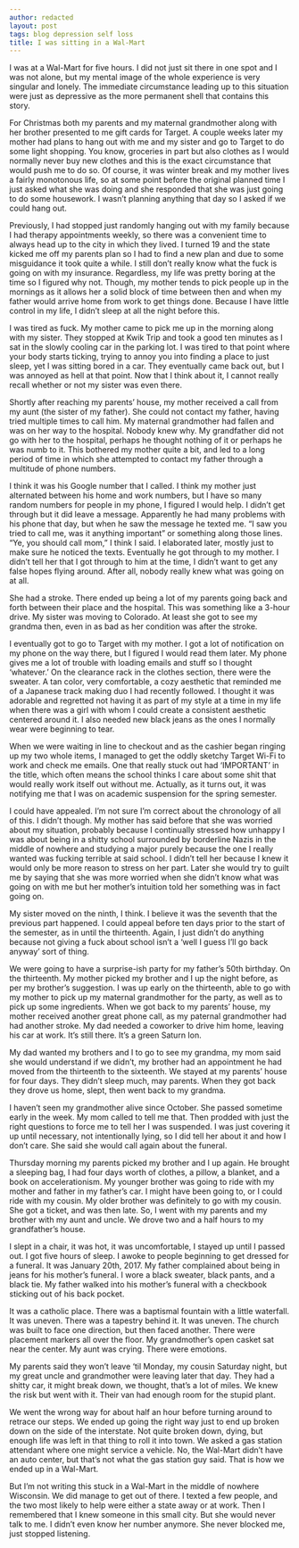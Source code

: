 ```yaml
---
author: redacted
layout: post
tags: blog depression self loss
title: I was sitting in a Wal-Mart
---
```


I was at a Wal-Mart for five hours. I did not just sit there in one spot and I
was not alone, but my mental image of the whole experience is very singular and
lonely. The immediate circumstance leading up to this situation were just as
depressive as the more permanent shell that contains this story.

For Christmas both my parents and my maternal grandmother along with her brother
presented to me gift cards for Target. A couple weeks later my mother had plans
to hang out with me and my sister and go to Target to do some light shopping.
You know, groceries in part but also clothes as I would normally never buy new
clothes and this is the exact circumstance that would push me to do so. Of
course, it was winter break and my mother lives a fairly monotonous life, so at
some point before the original planned time I just asked what she was doing and
she responded that she was just going to do some housework. I wasn’t planning
anything that day so I asked if we could hang out.

Previously, I had stopped just randomly hanging out with my family because I had
therapy appointments weekly, so there was a convenient time to always head up to
the city in which they lived. I turned 19 and the state kicked me off my parents
plan so I had to find a new plan and due to some misguidance it took quite a
while. I still don’t really know what the fuck is going on with my insurance.
Regardless, my life was pretty boring at the time so I figured why not. Though,
my mother tends to pick people up in the mornings as it allows her a solid block
of time between then and when my father would arrive home from work to get
things done. Because I have little control in my life, I didn’t sleep at all the
night before this.

I was tired as fuck. My mother came to pick me up in the morning along with my
sister. They stopped at Kwik Trip and took a good ten minutes as I sat in the
slowly cooling car in the parking lot. I was tired to that point where your body
starts ticking, trying to annoy you into finding a place to just sleep, yet I
was sitting bored in a car. They eventually came back out, but I was annoyed as
hell at that point. Now that I think about it, I cannot really recall whether or
not my sister was even there.

Shortly after reaching my parents’ house, my mother received a call from my aunt
(the sister of my father). She could not contact my father, having tried
multiple times to call him. My maternal grandmother had fallen and was on her
way to the hospital. Nobody knew why. My grandfather did not go with her to the
hospital, perhaps he thought nothing of it or perhaps he was numb to it. This
bothered my mother quite a bit, and led to a long period of time in which she
attempted to contact my father through a multitude of phone numbers.

I think it was his Google number that I called. I think my mother just
alternated between his home and work numbers, but I have so many random numbers
for people in my phone, I figured I would help. I didn’t get through but it did
leave a message. Apparently he had many problems with his phone that day, but
when he saw the message he texted me. “I saw you tried to call me, was it
anything important” or something along those lines. “Ye, you should call mom,” I
think I said. I elaborated later, mostly just to make sure he noticed the texts.
Eventually he got through to my mother. I didn’t tell her that I got through to
him at the time, I didn’t want to get any false hopes flying around. After all,
nobody really knew what was going on at all.

She had a stroke. There ended up being a lot of my parents going back and forth
between their place and the hospital. This was something like a 3-hour drive. My
sister was moving to Colorado. At least she got to see my grandma then, even in
as bad as her condition was after the stroke.

I eventually got to go to Target with my mother. I got a lot of notification on
my phone on the way there, but I figured I would read them later. My phone gives
me a lot of trouble with loading emails and stuff so I thought ‘whatever.’ On
the clearance rack in the clothes section, there were the sweater. A tan color,
very comfortable, a cozy aesthetic that reminded me of a Japanese track making
duo I had recently followed. I thought it was adorable and regretted not having
it as part of my style at a time in my life when there was a girl with whom I
could create a consistent aesthetic centered around it. I also needed new black
jeans as the ones I normally wear were beginning to tear.

When we were waiting in line to checkout and as the cashier began ringing up my
two whole items, I managed to get the oddly sketchy Target Wi-Fi to work and
check me emails. One that really stuck out had ‘IMPORTANT’ in the title, which
often means the school thinks I care about some shit that would really work
itself out without me. Actually, as it turns out, it was notifying me that I was
on academic suspension for the spring semester.

I could have appealed. I’m not sure I’m correct about the chronology of all of
this. I didn’t though. My mother has said before that she was worried about my
situation, probably because I continually stressed how unhappy I was about being
in a shitty school surrounded by borderline Nazis in the middle of nowhere and
studying a major purely because the one I really wanted was fucking terrible at
said school. I didn’t tell her because I knew it would only be more reason to
stress on her part. Later she would try to guilt me by saying that she was more
worried when she didn’t know what was going on with me but her mother’s
intuition told her something was in fact going on.

My sister moved on the ninth, I think. I believe it was the seventh that the
previous part happened. I could appeal before ten days prior to the start of the
semester, as in until the thirteenth. Again, I just didn’t do anything because
not giving a fuck about school isn’t a ‘well I guess I’ll go back anyway’ sort
of thing.

We were going to have a surprise-ish party for my father’s 50th birthday. On the
thirteenth. My mother picked my brother and I up the night before, as per my
brother’s suggestion. I was up early on the thirteenth, able to go with my
mother to pick up my maternal grandmother for the party, as well as to pick up
some ingredients. When we got back to my parents’ house, my mother received
another great phone call, as my paternal grandmother had had another stroke. My
dad needed a coworker to drive him home, leaving his car at work. It’s still
there. It’s a green Saturn Ion.

My dad wanted my brothers and I to go to see my grandma, my mom said she would
understand if we didn’t, my brother had an appointment he had moved from the
thirteenth to the sixteenth. We stayed at my parents’ house for four days. They
didn’t sleep much, may parents. When they got back they drove us home, slept,
then went back to my grandma.

I haven’t seen my grandmother alive since October. She passed sometime early in
the week. My mom called to tell me that. Then prodded with just the right
questions to force me to tell her I was suspended. I was just covering it up
until necessary, not intentionally lying, so I did tell her about it and how I
don’t care. She said she would call again about the funeral.

Thursday morning my parents picked my brother and I up again. He brought a
sleeping bag, I had four days worth of clothes, a pillow, a blanket, and a book
on accelerationism. My younger brother was going to ride with my mother and
father in my father’s car. I might have been going to, or I could ride with my
cousin. My older brother was definitely to go with my cousin. She got a ticket,
and was then late. So, I went with my parents and my brother with my aunt and
uncle. We drove two and a half hours to my grandfather’s house.

I slept in a chair, it was hot, it was uncomfortable, I stayed up until I passed
out. I got five hours of sleep. I awoke to people beginning to get dressed for a
funeral. It was January 20th, 2017. My father complained about being in jeans
for his mother’s funeral. I wore a black sweater, black pants, and a black tie.
My father walked into his mother’s funeral with a checkbook sticking out of his
back pocket.

It was a catholic place. There was a baptismal fountain with a little waterfall.
It was uneven. There was a tapestry behind it. It was uneven. The church was
built to face one direction, but then faced another. There were placement
markers all over the floor. My grandmother’s open casket sat near the center. My
aunt was crying. There were emotions.

My parents said they won’t leave ‘til Monday, my cousin Saturday night, but my
great uncle and grandmother were leaving later that day. They had a shitty car,
it might break down, we thought, that’s a lot of miles. We knew the risk but
went with it. Their van had enough room for the stupid plant.

We went the wrong way for about half an hour before turning around to retrace
our steps. We ended up going the right way just to end up broken down on the
side of the interstate. Not quite broken down, dying, but enough life was left
in that thing to roll it into town. We asked a gas station attendant where one
might service a vehicle. No, the Wal-Mart didn’t have an auto center, but that’s
not what the gas station guy said. That is how we ended up in a Wal-Mart.

But I’m not writing this stuck in a Wal-Mart in the middle of nowhere Wisconsin.
We did manage to get out of there. I texted a few people, and the two most
likely to help were either a state away or at work. Then I remembered that I
knew someone in this small city. But she would never talk to me. I didn’t even
know her number anymore. She never blocked me, just stopped listening.
